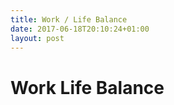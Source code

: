 ```yaml
---
title: Work / Life Balance
date: 2017-06-18T20:10:24+01:00
layout: post
---
```


# Work Life Balance
